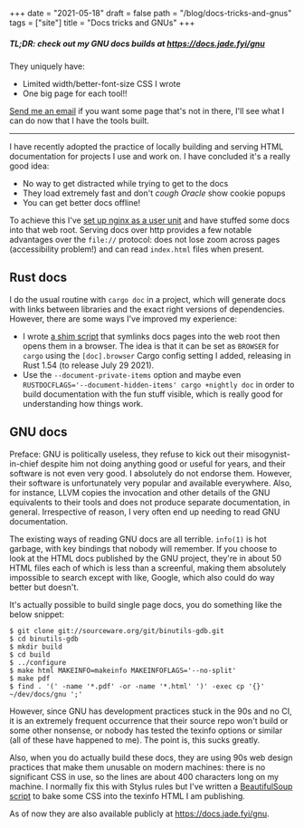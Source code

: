 +++
date = "2021-05-18"
draft = false
path = "/blog/docs-tricks-and-gnus"
tags = ["site"]
title = "Docs tricks and GNUs"
+++

##### TL;DR: check out my GNU docs builds at <https://docs.jade.fyi/gnu>

They uniquely have:
* Limited width/better-font-size CSS I wrote
* One big page for each tool!!

[Send me an email](/about) if you want some page that's not in there, I'll see
what I can do now that I have the tools built.

---

I have recently adopted the practice of locally building and serving HTML
documentation for projects I use and work on. I have concluded it's a really good idea:

* No way to get distracted while trying to get to the docs
* They load extremely fast and don't *cough Oracle* show cookie popups
* You can get better docs offline!

To achieve this I've [set up nginx as a user
unit](https://github.com/lf-/dotfiles/tree/67dea019b1c26811322d4a7e942b509da3464cd2/docs-svc)
and have stuffed some docs into that web root. Serving docs over http provides
a few notable advantages over the `file://` protocol: does not lose zoom across
pages (accessibility problem!) and can read `index.html` files when present.

## Rust docs

I do the usual routine with `cargo doc` in a project, which will generate docs
with links between libraries and the exact right versions of dependencies.
However, there are some ways I've improved my experience:

* I wrote [a shim script](https://github.com/lf-/dotfiles/blob/91c41202b42580a94fb3943e87f4b5785bdc9e65/bin/_cargo_doc_open)
  that symlinks docs pages into the web root then opens them in a browser. The
  idea is that it can be set as `BROWSER` for `cargo` using the `[doc].browser`
  Cargo config setting I added, releasing in Rust 1.54 (to release July 29 2021).
* Use the `--document-private-items` option and maybe even
  `RUSTDOCFLAGS='--document-hidden-items' cargo +nightly doc`
  in order to build documentation with the fun stuff visible, which is really
  good for understanding how things work.

## GNU docs

Preface: GNU is politically useless, they refuse to kick out their
misogynist-in-chief despite him not doing anything good or useful for years,
and their software is not even very good. I absolutely do not endorse them.
However, their software is unfortunately very popular and available everywhere.
Also, for instance, LLVM copies the invocation and other details of the GNU
equivalents to their tools and does not produce separate documentation, in
general. Irrespective of reason, I very often end up needing to read GNU
documentation.

The existing ways of reading GNU docs are all terrible. `info(1)` is hot
garbage, with key bindings that nobody will remember. If you choose to look at
the HTML docs published by the GNU project, they're in about 50 HTML files each
of which is less than a screenful, making them absolutely impossible to search
except with like, Google, which also could do way better but doesn't.

It's actually possible to build single page docs, you do something like the
below snippet:

```
$ git clone git://sourceware.org/git/binutils-gdb.git
$ cd binutils-gdb
$ mkdir build
$ cd build
$ ../configure
$ make html MAKEINFO=makeinfo MAKEINFOFLAGS='--no-split'
$ make pdf
$ find . '(' -name '*.pdf' -or -name '*.html' ')' -exec cp '{}' ~/dev/docs/gnu ';'
```

However, since GNU has development practices stuck in the 90s and no CI, it is
an extremely frequent occurrence that their source repo won't build or some
other nonsense, or nobody has tested the texinfo options or similar (all of
these have happened to me). The point is, this sucks greatly.

Also, when you do actually build these docs, they are using 90s web design
practices that make them unusable on modern machines: there is no significant
CSS in use, so the lines are about 400 characters long on my machine. I
normally fix this with Stylus rules but I've written a
[BeautifulSoup script](https://github.com/lf-/dotfiles/blob/67dea019b1c26811322d4a7e942b509da3464cd2/docs-svc/add_css.py)
to bake some CSS into the texinfo HTML I am publishing.

As of now they are also available publicly at <https://docs.jade.fyi/gnu>.

